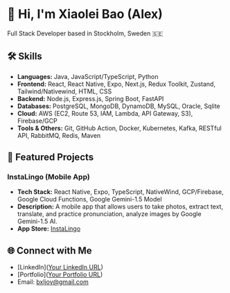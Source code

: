 # 👋 Hi, I'm Xiaolei Bao (Alex)

Full Stack Developer based in Stockholm, Sweden 🇸🇪

## 🛠 Skills

- **Languages:** Java, JavaScript/TypeScript, Python
- **Frontend:** React, React Native, Expo, Next.js, Redux Toolkit, Zustand, Tailwind/Nativewind, HTML, CSS
- **Backend:** Node.js, Express.js, Spring Boot, FastAPI
- **Databases:** PostgreSQL, MongoDB, DynamoDB, MySQL, Oracle, Sqlite
- **Cloud:** AWS (EC2, Route 53, IAM, Lambda, API Gateway, S3), Firebase/GCP
- **Tools & Others:** Git, GitHub Action, Docker, Kubernetes, Kafka, RESTful API, RabbitMQ, Redis, Maven

## 🌟 Featured Projects

### InstaLingo (Mobile App)
- **Tech Stack:** React Native, Expo, TypeScript, NativeWind, GCP/Firebase, Google Cloud Functions, Google Gemini-1.5 Model
- **Description:** A mobile app that allows users to take photos, extract text, translate, and practice pronunciation, analyze images by Google Gemini-1.5 AI.
- **App Store:** [InstaLingo](https://apps.apple.com/th/app/instalingo/id6680142408)

## 🌐 Connect with Me

- [LinkedIn]([Your LinkedIn URL](https://www.linkedin.com/in/xiaolei-bao-aa4b7b257))
- [Portfolio]([Your Portfolio URL](https://portfilio-alex.vercel.app/))
- Email: bxljoy@gmail.com
